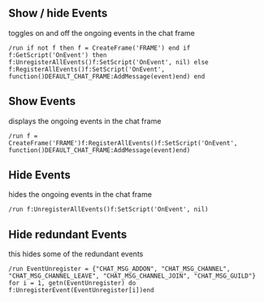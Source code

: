 ## Show / hide Events
toggles on and off the ongoing events in the chat frame
```
/run if not f then f = CreateFrame('FRAME') end if f:GetScript('OnEvent') then f:UnregisterAllEvents()f:SetScript('OnEvent', nil) else f:RegisterAllEvents()f:SetScript('OnEvent', function()DEFAULT_CHAT_FRAME:AddMessage(event)end) end
```


## Show Events
displays the ongoing events in the chat frame
```
/run f = CreateFrame('FRAME')f:RegisterAllEvents()f:SetScript('OnEvent', function()DEFAULT_CHAT_FRAME:AddMessage(event)end)
```


## Hide Events
hides the ongoing events in the chat frame
```
/run f:UnregisterAllEvents()f:SetScript('OnEvent', nil)
```


## Hide redundant Events
this hides some of the redundant events
```
/run EventUnregister = {"CHAT_MSG_ADDON", "CHAT_MSG_CHANNEL", "CHAT_MSG_CHANNEL_LEAVE", "CHAT_MSG_CHANNEL_JOIN", "CHAT_MSG_GUILD"} for i = 1, getn(EventUnregister) do f:UnregisterEvent(EventUnregister[i])end
```